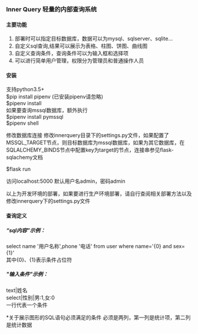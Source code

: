 ### Inner Query 轻量的内部查询系统
#### 主要功能
1. 部署时可以指定目标数据库，数据可以为mysql、sqlserver、sqlite...
2. 自定义sql查询,结果可以展示为表格、柱图、饼图、曲线图
3. 自定义查询条件，查询条件可以为输入框和选择项
4. 可以进行简单用户管理，权限分为管理员和普通操作人员

#### 安装  
支持python3.5+  
$pip install pipenv  (已安装pipenv请忽略)    
$pipenv install  
如果要查询mssql数据库，额外执行    
$pipenv install pymssql  
$pipenv shell  

修改数据库连接
修改innerquery目录下的settings.py文件，如果配置了MSSQL_TARGET节点，则目标数据库为mssql数据库，如果为其它数据库，在SQLALCHEMY_BINDS节点中配置key为target的节点，连接串参见flask-sqlachemy文档    

$flask run  

访问localhost:5000
默认用户名admin，密码admin  

以上为开发环境的部署，如果要进行生产环境部署，请自行查阅相关部署方法以及修改innerquery下的settings.py文件  

#### 查询定义
##### “sql内容”示例：   
select name '用户名称',phone '电话' from user where name='{0} and sex={1}'  
其中{0}、{1}表示条件占位符  


#####  "输入条件"示例：  
text|姓名  
select|性别|男:1,女:0  
一行代表一个条件  

*关于展示图形的SQL语句必须满足的条件
必须是两列，第一列是统计项，第二列是统计数据  


